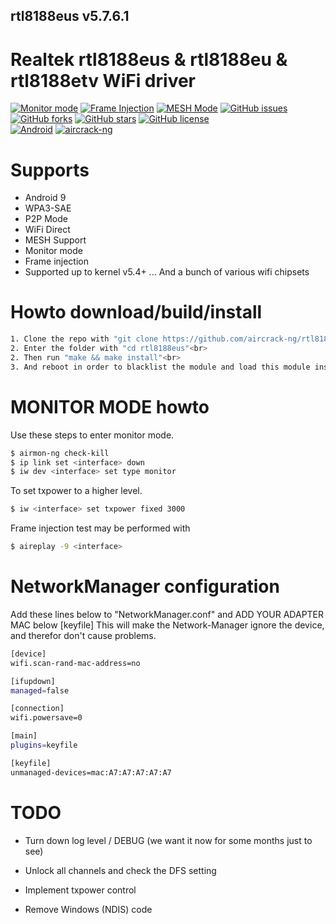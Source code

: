 ## rtl8188eus v5.7.6.1

# Realtek rtl8188eus &amp; rtl8188eu &amp; rtl8188etv WiFi driver

[![Monitor mode](https://img.shields.io/badge/monitor%20mode-supported-brightgreen.svg)](#)
[![Frame Injection](https://img.shields.io/badge/frame%20injection-supported-brightgreen.svg)](#)
[![MESH Mode](https://img.shields.io/badge/mesh%20mode-supported-brightgreen.svg)](#)
[![GitHub issues](https://img.shields.io/github/issues/aircrack-ng/rtl8188eus.svg)](https://github.com/aircrack-ng/rtl8188eus/issues)
[![GitHub forks](https://img.shields.io/github/forks/aircrack-ng/rtl8188eus.svg)](https://github.com/aircrack-ng/rtl8188eus/network)
[![GitHub stars](https://img.shields.io/github/stars/aircrack-ng/rtl8188eus.svg)](https://github.com/aircrack-ng/rtl8188eus/stargazers)
[![GitHub license](https://img.shields.io/github/license/aircrack-ng/rtl8812au.svg)](https://github.com/aircrack-ng/rtl8188eus/blob/master/LICENSE)<br>
[![Android](https://img.shields.io/badge/android%20(8)-supported-brightgreen.svg)](#)
[![aircrack-ng](https://img.shields.io/badge/aircrack--ng-supported-blue.svg)](#)


# Supports
* Android 9
* WPA3-SAE
* P2P Mode
* WiFi Direct
* MESH Support
* Monitor mode
* Frame injection
* Supported up to kernel v5.4+
... And a bunch of various wifi chipsets

# Howto download/build/install
```sh
1. Clone the repo with "git clone https://github.com/aircrack-ng/rtl8188eus -b v5.7.6.1"<br>
2. Enter the folder with "cd rtl8188eus"<br>
2. Then run "make && make install"<br>
3. And reboot in order to blacklist the module and load this module instead.
```

# MONITOR MODE howto
Use these steps to enter monitor mode.
```sh
$ airmon-ng check-kill
$ ip link set <interface> down
$ iw dev <interface> set type monitor
```
To set txpower to a higher level.
```sh
$ iw <interface> set txpower fixed 3000
```

Frame injection test may be performed with
```sh
$ aireplay -9 <interface>
```

# NetworkManager configuration
Add these lines below to "NetworkManager.conf" and ADD YOUR ADAPTER MAC below [keyfile]
This will make the Network-Manager ignore the device, and therefor don't cause problems.
```sh
[device]
wifi.scan-rand-mac-address=no

[ifupdown]
managed=false

[connection]
wifi.powersave=0

[main]
plugins=keyfile

[keyfile]
unmanaged-devices=mac:A7:A7:A7:A7:A7
```

# TODO
* Turn down log level / DEBUG
  (we want it now for some months just to see)

* Unlock all channels and check the DFS setting

* Implement txpower control

* Remove Windows (NDIS) code
